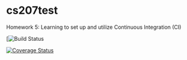 # cs207test
Homework 5: Learning to set up and utilize Continuous Integration (CI)

[![Build Status](https://travis-ci.org/hsim13372/cs207test.svg?branch=master)

[![Coverage Status](https://coveralls.io/repos/github/hsim13372/cs207test/badge.svg?branch=master)](https://coveralls.io/github/hsim13372/cs207test?branch=master)
